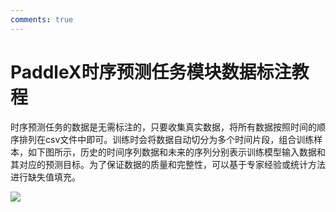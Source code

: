 ```yaml
---
comments: true
---
```


# PaddleX时序预测任务模块数据标注教程

时序预测任务的数据是无需标注的，只要收集真实数据，将所有数据按照时间的顺序排列在csv文件中即可。训练时会将数据自动切分为多个时间片段，组合训练样本，如下图所示，历史的时间序列数据和未来的序列分别表示训练模型输入数据和其对应的预测目标。为了保证数据的质量和完整性，可以基于专家经验或统计方法进行缺失值填充。

<img src="https://raw.githubusercontent.com/cuicheng01/PaddleX_doc_images/main/images/data_prepare/time_series/01.png">
